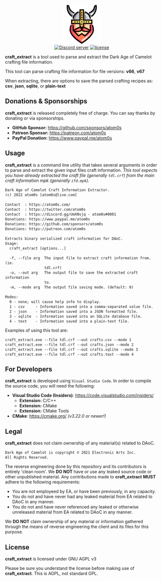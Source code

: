 <div align="center">
    <img width="128" src="https://github.com/atom0s/craft_extract/raw/main/repo/daochook.png" alt="daochook">
    <br/>
</div>

<div align="center">
    <a href="https://discord.gg/mkfP3XkZZ2"><img src="https://img.shields.io/discord/1022736642257211393.svg?style=for-the-badge" alt="Discord server" /></a>
    <a href="LICENSE.md"><img src="https://img.shields.io/badge/License-AGPL_v3-blue?style=for-the-badge" alt="license" /></a>
    <br/>
</div>

**craft_extract** is a tool used to parse and extract the Dark Age of Camelot crafting file information.

This tool can parse crafting file information for file versions: **v66**, **v67**

When extracting, there are options to save the parsed crafting recipes as: **csv**, **json**, **sqlite**, or **plain-text**

## Donations & Sponsorships

**craft_extract** is released completely free of charge. You can say thanks by donating or via sponsorships.

  * **GitHub Sponsor:** https://github.com/sponsors/atom0s
  * **Patreon Sponsor:** https://patreon.com/atom0s
  * **PayPal Donation:** https://www.paypal.me/atom0s

## Usage

**craft_extract** is a command line utility that takes several arguments in order to parse and extract the given input files craft information. _This tool expects you have already extracted the craft file (generally `tdl.crf`) from the main craft information mpk (generally `ifd.mpk`)._

```
Dark Age of Camelot Craft Information Extractor.
(c) 2022 atom0s [atom0s@live.com]

Contact  : https://atom0s.com/
Contact  : https://twitter.com/atom0s
Contact  : https://discord.gg/UmXNvjq - atom0s#0001
Donations: https://www.paypal.me/atom0s
Donations: https://github.com/sponsors/atom0s
Donations: https://patreon.com/atom0s

Extracts binary serialized craft information for DAoC.
Usage:
  craft_extract [options...]

  -f, --file arg  The input file to extract craft information from. (ie.
                  tdl.crf)
  -o, --out arg   The output file to save the extracted craft information
                  to.
  -m, --mode arg  The output file saving mode. (default: 0)

Modes:
  0 - none; will cause help info to display.
  1 - csv     - Information saved into a comma-separated value file.
  2 - json    - Information saved into a JSON formatted file.
  3 - sqlite  - Information saved into an SQLite database file.
  4 - text    - Information saved into a plain-text file.
```

Examples of using this tool are:

```
craft_extract.exe --file tdl.crf --out crafts.csv --mode 1
craft_extract.exe --file tdl.crf --out crafts.json --mode 2
craft_extract.exe --file tdl.crf --out crafts.sqlite --mode 3
craft_extract.exe --file tdl.crf --out crafts.text --mode 4
```

## For Developers

**craft_extract** is developed using `Visual Studio Code`. In order to compile the source code, you will need the following:

  * **Visual Studio Code (Insiders)**: https://code.visualstudio.com/insiders/
    * **Extension:** C/C++
    * **Extension:** CMake
    * **Extension:** CMake Tools
  * **CMake**: https://cmake.org/ _(v3.22.0 or newer!)_

## Legal

**craft_extract** does not claim ownership of any material(s) related to DAoC.

```
Dark Age of Camelot is copyright © 2021 Electronic Arts Inc.
All Rights Reserved.
```

The reverse engineering done by this repository and its contributors is entirely 'clean room'. We **DO NOT** have or use any leaked source code or other unpublished material. Any contributions made to **craft_extract** **MUST** adhere to the following requirements:

  * You are not employeed by EA, or have been previously, in any capacity.
  * You do not and have never had any leaked material from EA related to DAoC in any manner.
  * You do not and have never referenced any leaked or otherwise unreleased material from EA related to DAoC in any manner.

We **DO NOT** claim ownership of any material or information gathered through the means of reverse engineering the client and its files for this purpose.

## License

**craft_extract** is licensed under GNU AGPL v3

Please be sure you understand the license before making use of **craft_extract**. This is AGPL, not standard GPL.
